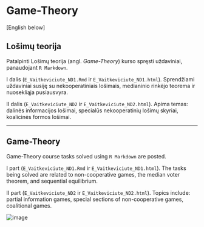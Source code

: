 # Game-Theory
[English below]
## Lošimų teorija

Patalpinti Lošimų teorija (angl. *Game-Theory*) kurso spręsti uždaviniai, panaudojant `R Markdown`.

I dalis (`E_Vaitkeviciute_ND1.Rmd` ir `E_Vaitkeviciute_ND1.html`). Sprendžiami uždaviniai susiję su nekooperatiniais lošimais, medianinio rinkėjo teorema ir nuosekliąja pusiausvyra.

II dalis (`E_Vaitkeviciute_ND2` ir `E_Vaitkeviciute_ND2.html`). Apima temas: dalinės informacijos lošimai, specialūs nekooperatinių lošimų skyriai, koalicinės formos lošimai.

-------------
## Game-Theory
Game-Theory course tasks solved using `R Markdown` are posted.

I part (`E_Vaitkeviciute_ND1.Rmd` ir `E_Vaitkeviciute_ND1.html`). The tasks being solved are related to non-cooperative games, the median voter theorem, and sequential equilibrium.

II part (`E_Vaitkeviciute_ND2` ir `E_Vaitkeviciute_ND2.html`). Topics include: partial information games, special sections of non-cooperative games, coalitional games.

![image](https://github.com/user-attachments/assets/d66e5cd5-3cc9-425f-ad62-240ace1e503a)
